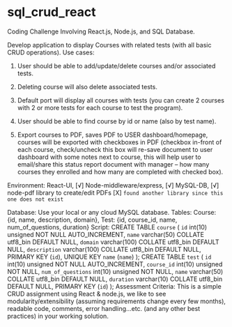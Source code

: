 # sql_crud_react
Coding Challenge Involving React.js, Node.js, and SQL Database.

Develop application to display Courses with related tests (with all basic CRUD operations).
Use cases:

1) User should be able to add/update/delete courses and/or associated tests.

2) Deleting course will also delete associated tests.

3) Default port will display all courses with tests (you can create 2 courses with 2 or more tests for
each course to test the program).

4) User should be able to find course by id or name (also by test name).

5) Export courses to PDF, saves PDF to USER dashboard/homepage, courses will be exported with
checkboxes in PDF (checkbox in-front of each course, check/uncheck this box will re-save
document to user dashboard with some notes next to course, this will help user to email/share
this status report document with manager – how many courses they enrolled and how many are
completed with checked box).

Environment: 
 React-UI, [√]
 Node-middleware/express, [√]
 MySQL-DB, [√]
 node-pdf library to create/edit PDFs [X] `found another library since this one does not exist`

Database: Use your local or any cloud MySQL database.
Tables: Course: {id, name, description, domain}, Test: {id, course_id, name, num_of_questions,
duration}
Script:
CREATE TABLE `course` (
`id` int(10) unsigned NOT NULL AUTO_INCREMENT,
`name` varchar(50) COLLATE utf8_bin DEFAULT NULL,
`domain` varchar(100) COLLATE utf8_bin DEFAULT NULL,
`description` varchar(100) COLLATE utf8_bin DEFAULT NULL,
PRIMARY KEY (`id`),
UNIQUE KEY `name` (`name`)
);
CREATE TABLE `test` (
`id` int(10) unsigned NOT NULL AUTO_INCREMENT,
`course_id` int(10) unsigned NOT NULL,
`num_of_questions` int(10) unsigned NOT NULL,
`name` varchar(50) COLLATE utf8_bin DEFAULT NULL,
`duration` varchar(10) COLLATE utf8_bin DEFAULT NULL,
PRIMARY KEY (`id`)
);
Assessment Criteria:
This is a simple CRUD assignment using React &amp; node.js, we like to see modularity/extensibility
(assuming requirements change every few months), readable code, comments, error handling...etc. (and
any other best practices) in your working solution.